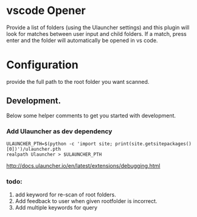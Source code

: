 # vscode Opener

Provide a list of folders (using the Ulauncher settings) and this plugin will look for matches between user input and child folders. If a match, press enter and the folder will automatically be opened in vs code.


# Configuration

provide the full path to the root folder you want scanned.

## Development.

Below some helper comments to get you started with development.

### Add Ulauncher as dev dependency

```
ULAUNCHER_PTH=$(python -c 'import site; print(site.getsitepackages()[0])')/ulauncher.pth
realpath Ulauncher > $ULAUNCHER_PTH
```

http://docs.ulauncher.io/en/latest/extensions/debugging.html

### todo:

1. add keyword for re-scan of root folders.
1. Add feedback to user when given rootfolder is incorrect.
1. Add multiple keywords for query
